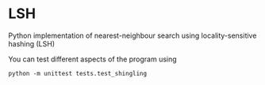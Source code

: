 # LSH
Python implementation of nearest-neighbour search using locality-sensitive hashing (LSH)

You can test different aspects of the program using
```
python -m unittest tests.test_shingling
```